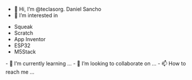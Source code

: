 - 👋 Hi, I’m @teclasorg. Daniel Sancho
- 👀 I’m interested in 
<ul>
  <li>Squeak</li>
  <li>Scratch</li>
  <li>App Inventor</li>
  <li>ESP32</li>
  <li>M5Stack</li>
</ul>
- 🌱 I’m currently learning ...
- 💞️ I’m looking to collaborate on ...
- 📫 How to reach me ...

<!---
teclasorg/teclasorg is a ✨ special ✨ repository because its `README.md` (this file) appears on your GitHub profile.
You can click the Preview link to take a look at your changes.
--->
